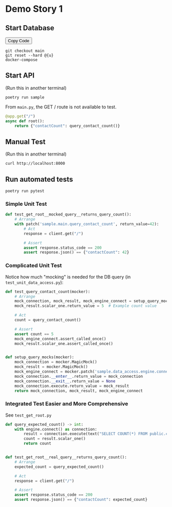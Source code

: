 <script>
 document.addEventListener('DOMContentLoaded', (event) => {
        document.querySelectorAll('.copy-btn').forEach(button => {
            button.addEventListener('click', () => {
                // Find the next sibling <pre> element
                let preElement = button.parentElement.nextElementSibling;
                if (preElement && preElement.tagName.toLowerCase() === 'pre') {
                    let codeBlock = preElement.querySelector('code').innerText;

                    // Create a temporary textarea element
                    let tempTextarea = document.createElement("textarea");
                    tempTextarea.value = codeBlock;
                    document.body.appendChild(tempTextarea);

                    // Select the text in the textarea
                    tempTextarea.select();
                    tempTextarea.setSelectionRange(0, 99999); // For mobile devices

                    // Copy the text to the clipboard
                    document.execCommand("copy");

                    // Remove the temporary textarea element
                    document.body.removeChild(tempTextarea);

                    // Optionally, alert the user that the code has been copied
                    alert("Code copied to clipboard!");
                } else {
                    alert("No code block found to copy!");
                }
            });
        });
    });</script>
# Demo Story 1

## Start Database

<button class="copy-btn">Copy Code</button>
```
git checkout main
git reset --hard @{u}
docker-compose
```

## Start API 
(Run this in another terminal)
```
poetry run sample
```

From `main.py`, the GET / route is not available to test.
```python
@app.get("/")
async def root():
    return {"contactCount": query_contact_count()}
```

## Manual Test
(Run this in another terminal)
```
curl http://localhost:8000
```

## Run automated tests

```
poetry run pytest
```

### Simple Unit Test

```python
def test_get_root__mocked_query__returns_query_count():
    # Arrange
    with patch('sample.main.query_contact_count', return_value=42):
        # Act
        response = client.get("/")

        # Assert
        assert response.status_code == 200
        assert response.json() == {"contactCount": 42}
```

### Complicated Unit Test

Notice how much "mocking" is needed for the DB query (in `test_unit_data_access.py`):

```python
def test_query_contact_count(mocker):
    # Arrange
    mock_connection, mock_result, mock_engine_connect = setup_query_mocks(mocker)
    mock_result.scalar_one.return_value = 5  # Example count value

    # Act
    count = query_contact_count()

    # Assert
    assert count == 5
    mock_engine_connect.assert_called_once()
    mock_result.scalar_one.assert_called_once()


def setup_query_mocks(mocker):
    mock_connection = mocker.MagicMock()
    mock_result = mocker.MagicMock()
    mock_engine_connect = mocker.patch('sample.data_access.engine.connect', return_value=mock_connection)
    mock_connection.__enter__.return_value = mock_connection
    mock_connection.__exit__.return_value = None
    mock_connection.execute.return_value = mock_result
    return mock_connection, mock_result, mock_engine_connect
```

### Integrated Test Easier and More Comprehensive

See `test_get_root.py`
```python
def query_expected_count() -> int:
    with engine.connect() as connection:
        result = connection.execute(text("SELECT COUNT(*) FROM public.contact"))
        count = result.scalar_one()
        return count


def test_get_root__real_query__returns_query_count():
    # Arrange
    expected_count = query_expected_count()

    # Act
    response = client.get("/")

    # Assert
    assert response.status_code == 200
    assert response.json() == {"contactCount": expected_count}

```